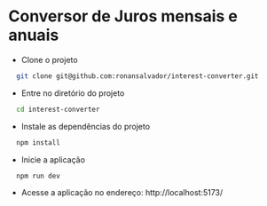 # Conversor de Juros mensais e anuais


- Clone o projeto

```bash
  git clone git@github.com:ronansalvador/interest-converter.git
```

- Entre no diretório do projeto

```bash
  cd interest-converter
```

- Instale as dependências do projeto

```bash
  npm install
```

- Inicie a aplicação

```bash
  npm run dev
```

- Acesse a aplicação no endereço: http://localhost:5173/